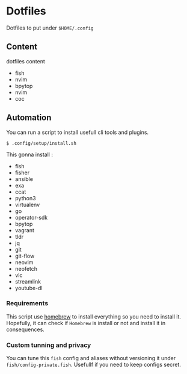 # Dotfiles

Dotfiles to put under `$HOME/.config`


## Content

dotfiles content
* fish
* nvim
* bpytop
* nvim
* coc

## Automation

You can run a script to install usefull cli tools and plugins.
```
$ .config/setup/install.sh
```

This gonna install :
* fish
* fisher
* ansible
* exa
* ccat
* python3
* virtualenv
* go
* operator-sdk
* bpytop
* vagrant
* tldr
* jq
* git
* git-flow
* neovim
* neofetch
* vlc
* streamlink
* youtube-dl

### Requirements

This script use [homebrew](https://brew.sh/index_fr)  to install everything so you need to install it. Hopefully, it can check if `Homebrew` is install or not and install it in consequences.

### Custom tunning and privacy

You can tune this `fish` config and aliases without versioning it under `fish/config-private.fish`. Usefullf if you need to keep configs secret.
